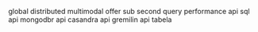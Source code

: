 global distributed
multimodal
offer sub second
query performance
api sql
api mongodbr
api casandra
api gremilin
api tabela



